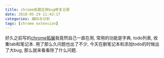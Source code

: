 ```yaml
---
title: chrome拓展应用bug修复记录
date: 2018-05-29 11:43:17
categories: 编码与分析
tags: [chrome extension]
---
```

好久之前写的[chrome拓展](https://github.com/cwj0417/yosoro)我竟然自己一直在用, 常用的功能是字典, todo列表, 收集tab和笔记本. 用了那么久问题也出了不少, 今天在删笔记本和添加todo的时候出了大bug, 那么就来看看除了什么问题.

<!--more-->